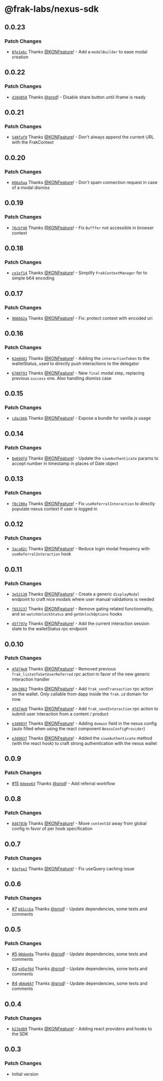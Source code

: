 # @frak-labs/nexus-sdk

## 0.0.23

### Patch Changes

- [`8fe1ebc`](https://github.com/frak-id/wallet/commit/8fe1ebc83ec96c6468aad013d9deb03c838b6987) Thanks [@KONFeature](https://github.com/KONFeature)! - Add a `modalBuilder` to ease modal creation

## 0.0.22

### Patch Changes

- [`d10d058`](https://github.com/frak-id/wallet/commit/d10d05891bb2bf4f38a3a05edac023251e4133aa) Thanks [@srod](https://github.com/srod)! - Disable share button until iframe is ready

## 0.0.21

### Patch Changes

- [`548faf9`](https://github.com/frak-id/wallet/commit/548faf907fbe376160c57a882174fb2794bf15cb) Thanks [@KONFeature](https://github.com/KONFeature)! - Don't always append the current URL with the FrakContext

## 0.0.20

### Patch Changes

- [`666a5aa`](https://github.com/frak-id/wallet/commit/666a5aa89cb2d2281a2e88f66cca53a68dcef5d1) Thanks [@KONFeature](https://github.com/KONFeature)! - Don't spam connection request in case of a modal dismiss

## 0.0.19

### Patch Changes

- [`76cbf40`](https://github.com/frak-id/wallet/commit/76cbf40a2be2b493be0532f2de9c19d8c198b1d0) Thanks [@KONFeature](https://github.com/KONFeature)! - Fix `Bufffer` not accessible in browser context

## 0.0.18

### Patch Changes

- [`ce1ef14`](https://github.com/frak-id/wallet/commit/ce1ef14a920b186e2572c54d685937b47761c221) Thanks [@KONFeature](https://github.com/KONFeature)! - Simplify `FrakContextManager` for to simple b64 encoding

## 0.0.17

### Patch Changes

- [`966662a`](https://github.com/frak-id/wallet/commit/966662a21f778c2560bf73ddd62f614dbc3376bb) Thanks [@KONFeature](https://github.com/KONFeature)! - Fix: protect context with encoded uri

## 0.0.16

### Patch Changes

- [`62e0d41`](https://github.com/frak-id/wallet/commit/62e0d41cffd532cf037fa39a885f8e31f92270cb) Thanks [@KONFeature](https://github.com/KONFeature)! - Adding the `interactionToken` to the walletStatus, used to directly push interactions to the delegator

- [`6780f93`](https://github.com/frak-id/wallet/commit/6780f939a3827ebf05beab74ae1cde2f4bfad16b) Thanks [@KONFeature](https://github.com/KONFeature)! - New `final` modal step, replacing previous `success` one. Also handling dismiss case

## 0.0.15

### Patch Changes

- [`cdacb66`](https://github.com/frak-id/wallet/commit/cdacb6685516e9a1a6e7a3c4d87abd3f888853ef) Thanks [@KONFeature](https://github.com/KONFeature)! - Expose a bundle for vanilla js usage

## 0.0.14

### Patch Changes

- [`8e69dfd`](https://github.com/frak-id/wallet/commit/8e69dfd51015bfbbe9f02d2ae5431da1459e7a1f) Thanks [@KONFeature](https://github.com/KONFeature)! - Update the `siweAuthenticate` params to accept number in timestamp in places of Date object

## 0.0.13

### Patch Changes

- [`f8c200a`](https://github.com/frak-id/wallet/commit/f8c200acb1304b9390509ad440a47ba336b578d9) Thanks [@KONFeature](https://github.com/KONFeature)! - Fix `useReferralInteraction` to directly populate nexus context if user is logged in

## 0.0.12

### Patch Changes

- [`3aca02c`](https://github.com/frak-id/wallet/commit/3aca02c223236c3d176edff6130d8ebb874262d5) Thanks [@KONFeature](https://github.com/KONFeature)! - Reduce login modal frequency with `useReferralInteraction` hook

## 0.0.11

### Patch Changes

- [`3e52138`](https://github.com/frak-id/wallet/commit/3e521385bb1c0e452da21eb746781730c9269250) Thanks [@KONFeature](https://github.com/KONFeature)! - Create a generic `displayModal` endpoint to craft nice modals where user manual validations is needed

- [`f653237`](https://github.com/frak-id/wallet/commit/f653237a1b2b4d4cba926ebc01dba1d9c5d9b717) Thanks [@KONFeature](https://github.com/KONFeature)! - Remove gating related functionnality, and so `watchUnlockStatus` and `getUnlockOptions` hooks

- [`d5f797e`](https://github.com/frak-id/wallet/commit/d5f797e6c981fef852df523d7ea6a6baebb59af7) Thanks [@KONFeature](https://github.com/KONFeature)! - Add the current interaction session state to the walletStatus rpc endpoint

## 0.0.10

### Patch Changes

- [`4fd74e0`](https://github.com/frak-id/wallet/commit/4fd74e03d93584109e9a308900fc4a30f517724c) Thanks [@KONFeature](https://github.com/KONFeature)! - Removed previous `frak_listenToSetUserReferred` rpc action in favor of the new generic interaction handler

- [`30e3863`](https://github.com/frak-id/wallet/commit/30e3863dfdbfa80d319d988226b64d73c668a7bf) Thanks [@KONFeature](https://github.com/KONFeature)! - Add `frak_sendTransaction` rpc action on the wallet. Only callable from dapp inside the `frak.id` domain for now.

- [`4fd74e0`](https://github.com/frak-id/wallet/commit/4fd74e03d93584109e9a308900fc4a30f517724c) Thanks [@KONFeature](https://github.com/KONFeature)! - Add `frak_sendInteraction` rpc action to submit user interaction from a content / product

- [`e3d003f`](https://github.com/frak-id/wallet/commit/e3d003f046b5215c83711af7758da76002216617) Thanks [@KONFeature](https://github.com/KONFeature)! - Adding `domain` field in the nexus config (auto filled when using the react component `NexusConfigProvider`)

- [`e3d003f`](https://github.com/frak-id/wallet/commit/e3d003f046b5215c83711af7758da76002216617) Thanks [@KONFeature](https://github.com/KONFeature)! - Added the `siweAuthenticate` method (with the react hook) to craft strong authentication with the nexus wallet

## 0.0.9

### Patch Changes

- [#15](https://github.com/frak-id/wallet/pull/15) [`8deee63`](https://github.com/frak-id/wallet/commit/8deee631ca182dc85dd29f157ae27350f7809c94) Thanks [@srod](https://github.com/srod)! - Add referral workflow

## 0.0.8

### Patch Changes

- [`8d4783b`](https://github.com/frak-id/wallet/commit/8d4783b0ba0143a720bfd765711932fa634f5ce4) Thanks [@KONFeature](https://github.com/KONFeature)! - Move `contentId` away from global config in favor of per hook specification

## 0.0.7

### Patch Changes

- [`83efee2`](https://github.com/frak-id/wallet/commit/83efee2971b163465eb34bce5de26f9c08c1e180) Thanks [@KONFeature](https://github.com/KONFeature)! - Fix useQuery caching issue

## 0.0.6

### Patch Changes

- [#7](https://github.com/frak-id/wallet/pull/7) [`b81ccba`](https://github.com/frak-id/wallet/commit/b81ccbafdc630d56b2f343e84b9d9df2b2e15668) Thanks [@srod](https://github.com/srod)! - Update dependencies, some texts and comments

## 0.0.5

### Patch Changes

- [#5](https://github.com/frak-id/wallet/pull/5) [`00dee0a`](https://github.com/frak-id/wallet/commit/00dee0a3d8750eddb69c2c138489ef0599ecb36c) Thanks [@srod](https://github.com/srod)! - Update dependencies, some texts and comments

- [#3](https://github.com/frak-id/wallet/pull/3) [`e45ef6d`](https://github.com/frak-id/wallet/commit/e45ef6d081dd7d4e0c868e31ce22412332925e80) Thanks [@srod](https://github.com/srod)! - Update dependencies, some texts and comments

- [#4](https://github.com/frak-id/wallet/pull/4) [`d66e667`](https://github.com/frak-id/wallet/commit/d66e667a0f62f6f81f4e01af665b20f85cb10a1b) Thanks [@srod](https://github.com/srod)! - Update dependencies, some texts and comments

## 0.0.4

### Patch Changes

- [`b21bd89`](https://github.com/frak-id/wallet/commit/b21bd89a501243b011a3daa673af10badbe632f2) Thanks [@KONFeature](https://github.com/KONFeature)! - Adding react providers and hooks to the SDK

## 0.0.3

### Patch Changes

- Initial version
